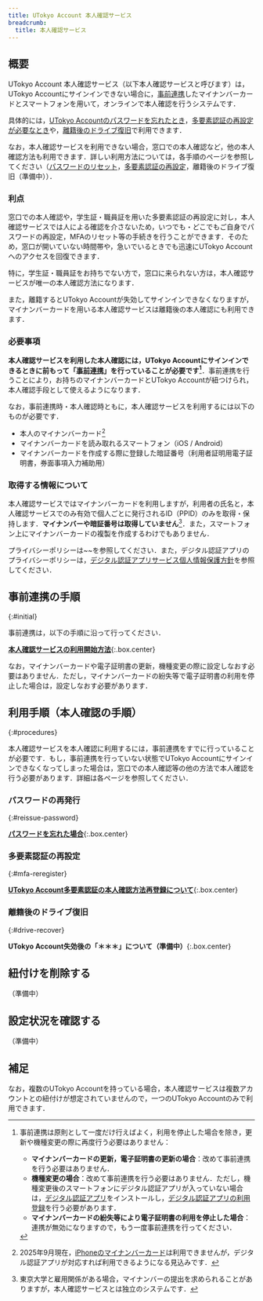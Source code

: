 ```yaml
---
title: UTokyo Account 本人確認サービス
breadcrumb:
  title: 本人確認サービス
---
```


## 概要

UTokyo Account 本人確認サービス（以下本人確認サービスと呼びます）は，UTokyo Accountにサインインできない場合に，[事前連携](#initial)したマイナンバーカードとスマートフォンを用いて，オンラインで本人確認を行うシステムです．

具体的には，[UTokyo Accountのパスワードを忘れたとき](#reissue-password)，[多要素認証の再設定が必要なとき](#mfa-reregister)や，[離籍後のドライブ復旧](#drive-recover)で利用できます．

なお，本人確認サービスを利用できない場合，窓口での本人確認など，他の本人確認方法も利用できます．詳しい利用方法については，各手順のページを参照してください（[パスワードのリセット](/utokyo_account/#forget-password)，[多要素認証の再設定](/utokyo_account/mfa/reregister/)，離籍後のドライブ復旧（準備中））．

### 利点

窓口での本人確認や，学生証・職員証を用いた多要素認証の再設定に対し，本人確認サービスでは人による確認を介さないため，いつでも・どこでもご自身でパスワードの再設定，MFAのリセット等の手続きを行うことができます．そのため，窓口が開いていない時間帯や，急いでいるときでも迅速にUTokyo Accountへのアクセスを回復できます．

特に，学生証・職員証をお持ちでない方で，窓口に来られない方は，本人確認サービスが唯一の本人確認方法になります．

また，離籍するとUTokyo Accountが失効してサインインできなくなりますが，マイナンバーカードを用いる本人確認サービスは離籍後の本人確認にも利用できます．

### 必要事項

**本人確認サービスを利用した本人確認には，UTokyo Accountにサインインできるときに前もって「[事前連携](#initial)」を行っていることが必要です[^1]**．事前連携を行うことにより，お持ちのマイナンバーカードとUTokyo Accountが紐つけられ，本人確認手段として使えるようになります．

[^1]:
    事前連携は原則として一度だけ行えばよく，利用を停止した場合を除き，更新や機種変更の際に再度行う必要はありません：
    - **マイナンバーカードの更新，電子証明書の更新の場合**：改めて事前連携を行う必要はありません．
    - **機種変更の場合**：改めて事前連携を行う必要はありません．ただし，機種変更後のスマートフォンにデジタル認証アプリが入っていない場合は，[デジタル認証アプリ](https://services.digital.go.jp/auth-and-sign/)をインストールし，[デジタル認証アプリの利用登録](https://services.digital.go.jp/auth-and-sign/start-guide/)を行う必要があります．
    - **マイナンバーカードの紛失等により電子証明書の利用を停止した場合**：連携が無効になりますので，もう一度事前連携を行ってください．

なお，事前連携時・本人確認時ともに，本人確認サービスを利用するには以下のものが必要です．

- 本人のマイナンバーカード[^2]
- マイナンバーカードを読み取れるスマートフォン（iOS / Android）
- マイナンバーカードを作成する際に登録した暗証番号（利用者証明用電子証明書，券面事項入力補助用）

[^2]: 2025年9月現在，[iPhoneのマイナンバーカード](https://services.digital.go.jp/mynumbercard-iphone/)は利用できませんが，デジタル認証アプリが対応すれば利用できるようになる見込みです．

### 取得する情報について

本人確認サービスではマイナンバーカードを利用しますが，利用者の氏名と，本人確認サービスでのみ有効で個人ごとに発行されるID（PPID）のみを取得・保持します．**マイナンバーや暗証番号は取得していません**[^3]．また，スマートフォン上にマイナンバーカードの複製を作成するわけでもありません．

[^3]: 東京大学と雇用関係がある場合，マイナンバーの提出を求められることがありますが，本人確認サービスとは独立のシステムです．

プライバシーポリシーは~~を参照してください．また，デジタル認証アプリのプライバシーポリシーは，[デジタル認証アプリサービス個人情報保護方針](https://services.digital.go.jp/auth-and-sign/privacy-policy/)を参照してください．

## 事前連携の手順
{:#initial}

事前連携は，以下の手順に沿って行ってください．

**[本人確認サービスの利用開始方法](./initial/)**{:.box.center}

なお，マイナンバーカードや電子証明書の更新，機種変更の際に設定しなおす必要はありません．ただし，マイナンバーカードの紛失等で電子証明書の利用を停止した場合は，設定しなおす必要があります．

## 利用手順（本人確認の手順）
{:#procedures}

本人確認サービスを本人確認に利用するには，事前連携をすでに行っていることが必要です．もし，事前連携を行っていない状態でUTokyo Accountにサインインできなくなってしまった場合は，窓口での本人確認等の他の方法で本人確認を行う必要があります．詳細は各ページを参照してください．

### パスワードの再発行
{:#reissue-password}

**[パスワードを忘れた場合](/utokyo_account/#forget-password)**{:.box.center}

### 多要素認証の再設定
{:#mfa-reregister}

**[UTokyo Account多要素認証の本人確認方法再登録について](/utokyo_account/mfa/reregister/)**{:.box.center}

### 離籍後のドライブ復旧
{:#drive-recover}

**UTokyo Account失効後の「＊＊＊」について（準備中）**{:.box.center}

## 紐付けを削除する

（準備中）

## 設定状況を確認する

（準備中）

## 補足

なお，複数のUTokyo Accountを持っている場合，本人確認サービスは複数アカウントとの紐付けが想定されていませんので，一つのUTokyo Accountのみで利用できます．
